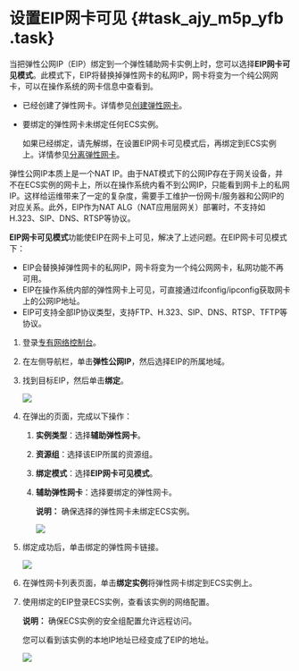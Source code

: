 # 设置EIP网卡可见 {#task_ajy_m5p_yfb .task}

当把弹性公网IP（EIP）绑定到一个弹性辅助网卡实例上时，您可以选择**EIP网卡可见模式**。此模式下，EIP将替换掉弹性网卡的私网IP，网卡将变为一个纯公网网卡，可以在操作系统的网卡信息中查看到。

-   已经创建了弹性网卡。详情参见[创建弹性网卡](../../../../../cn.zh-CN/网络/弹性网卡/创建弹性网卡.md#)。

-   要绑定的弹性网卡未绑定任何ECS实例。

    如果已经绑定，请先解绑，在设置EIP网卡可见模式后，再绑定到ECS实例上。详情参见[分离弹性网卡](../../../../../cn.zh-CN/网络/弹性网卡/分离弹性网卡.md#)。


弹性公网IP本质上是一个NAT IP。由于NAT模式下的公网IP存在于网关设备，并不在ECS实例的网卡上，所以在操作系统内看不到公网IP，只能看到网卡上的私网IP。这样给运维带来了一定的复杂度，需要手工维护一份网卡/服务器和公网IP的对应关系。此外，EIP作为NAT ALG（NAT应用层网关）部署时，不支持如H.323、SIP、DNS、RTSP等协议。

**EIP网卡可见模式**功能使EIP在网卡上可见，解决了上述问题。在EIP网卡可见模式下：

-   EIP会替换掉弹性网卡的私网IP，网卡将变为一个纯公网网卡，私网功能不再可用。
-   EIP在操作系统内部的弹性网卡上可见，可直接通过ifconfig/ipconfig获取网卡上的公网IP地址。
-   EIP可支持全部IP协议类型，支持FTP、H.323、SIP、DNS、RTSP、TFTP等协议。

1.  登录[专有网络控制台](https://vpcnext.console.aliyun.com)。 
2.  在左侧导航栏，单击**弹性公网IP**，然后选择EIP的所属地域。 
3.  找到目标EIP，然后单击**绑定**。 

    ![](http://static-aliyun-doc.oss-cn-hangzhou.aliyuncs.com/assets/img/65386/155184461533373_zh-CN.png)

4.  在弹出的页面，完成以下操作： 
    1.  **实例类型**：选择**辅助弹性网卡**。 
    2.  **资源组**：选择该EIP所属的资源组。 
    3.  **绑定模式**：选择**EIP网卡可见模式**。 
    4.  **辅助弹性网卡**：选择要绑定的弹性网卡。 

        **说明：** 确保选择的弹性网卡未绑定ECS实例。

        ![](http://static-aliyun-doc.oss-cn-hangzhou.aliyuncs.com/assets/img/65386/155184461633380_zh-CN.png)

5.  绑定成功后，单击绑定的弹性网卡链接。 

    ![](http://static-aliyun-doc.oss-cn-hangzhou.aliyuncs.com/assets/img/65386/155184461633382_zh-CN.png)

6.  在弹性网卡列表页面，单击**绑定实例**将弹性网卡绑定到ECS实例上。 
7.  使用绑定的EIP登录ECS实例，查看该实例的网络配置。 

    **说明：** 确保ECS实例的安全组配置允许远程访问。

    您可以看到该实例的本地IP地址已经变成了EIP的地址。

    ![](http://static-aliyun-doc.oss-cn-hangzhou.aliyuncs.com/assets/img/65386/155184461633443_zh-CN.png)


